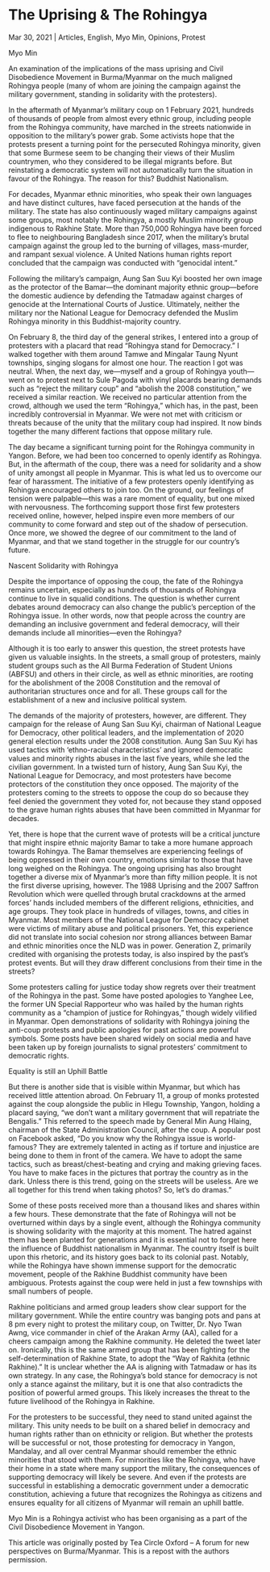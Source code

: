 # The Uprising & The Rohingya

Mar 30, 2021 | Articles, English, Myo Min, Opinions, Protest





Myo Min

An examination of the implications of the mass uprising and Civil Disobedience Movement in Burma/Myanmar on the much maligned Rohingya people (many of whom are joining the campaign against the military government, standing in solidarity with the protesters).

In the aftermath of Myanmar’s military coup on 1 February 2021, hundreds of thousands of people from almost every ethnic group, including people from the Rohingya community, have marched in the streets nationwide in opposition to the military’s power grab. Some activists hope that the protests present a turning point for the persecuted Rohingya minority, given that some Burmese seem to be changing their views of their Muslim countrymen, who they considered to be illegal migrants before. But reinstating a democratic system will not automatically turn the situation in favour of the Rohingya. The reason for this? Buddhist Nationalism.

For decades, Myanmar ethnic minorities, who speak their own languages and have distinct cultures, have faced persecution at the hands of the military. The state has also continuously waged military campaigns against some groups, most notably the Rohingya, a mostly Muslim minority group indigenous to Rakhine State. More than 750,000 Rohingya have been forced to flee to neighbouring Bangladesh since 2017, when the military’s brutal campaign against the group led to the burning of villages, mass-murder, and rampant sexual violence. A United Nations human rights report concluded that the campaign was conducted with “genocidal intent.”

Following the military’s campaign, Aung San Suu Kyi boosted her own image as the protector of the Bamar—the dominant majority ethnic group—before the domestic audience by defending the Tatmadaw against charges of genocide at the International Courts of Justice. Ultimately, neither the military nor the National League for Democracy defended the Muslim Rohingya minority in this Buddhist-majority country.

On February 8, the third day of the general strikes, I entered into a group of protesters with a placard that read “Rohingya stand for Democracy.” I walked together with them around Tamwe and Mingalar Taung Nyunt townships, singing slogans for almost one hour. The reaction I got was neutral. When, the next day, we—myself and a group of Rohingya youth—went on to protest next to Sule Pagoda with vinyl placards bearing demands such as “reject the military coup” and “abolish the 2008 constitution,” we received a similar reaction. We received no particular attention from the crowd, although we used the term “Rohingya,” which has, in the past, been incredibly controversial in Myanmar. We were not met with criticism or threats because of the unity that the military coup had inspired. It now binds together the many different factions that oppose military rule.

The day became a significant turning point for the Rohingya community in Yangon. Before, we had been too concerned to openly identify as Rohingya. But, in the aftermath of the coup, there was a need for solidarity and a show of unity amongst all people in Myanmar. This is what led us to overcome our fear of harassment. The initiative of a few protesters openly identifying as Rohingya encouraged others to join too. On the ground, our feelings of tension were palpable—this was a rare moment of equality, but one mixed with nervousness. The forthcoming support those first few protesters received online, however, helped inspire even more members of our community to come forward and step out of the shadow of persecution. Once more, we showed the degree of our commitment to the land of Myanmar, and that we stand together in the struggle for our country’s future.

Nascent Solidarity with Rohingya

Despite the importance of opposing the coup, the fate of the Rohingya remains uncertain, especially as hundreds of thousands of Rohingya continue to live in squalid conditions. The question is whether current debates around democracy can also change the public’s perception of the Rohingya issue. In other words, now that people across the country are demanding an inclusive government and federal democracy, will their demands include all minorities—even the Rohingya?

Although it is too early to answer this question, the street protests have given us valuable insights. In the streets, a small group of protesters, mainly student groups such as the All Burma Federation of Student Unions (ABFSU) and others in their circle, as well as ethnic minorities, are rooting for the abolishment of the 2008 Constitution and the removal of authoritarian structures once and for all. These groups call for the establishment of a new and inclusive political system.

The demands of the majority of protesters, however, are different. They campaign for the release of Aung San Suu Kyi, chairman of National League for Democracy, other political leaders, and the implementation of 2020 general election results under the 2008 constitution. Aung San Suu Kyi has used tactics with ‘ethno-racial characteristics’ and ignored democratic values and minority rights abuses in the last five years, while she led the civilian government. In a twisted turn of history, Aung San Suu Kyi, the National League for Democracy, and most protesters have become protectors of the constitution they once opposed. The majority of the protesters coming to the streets to oppose the coup do so because they feel denied the government they voted for, not because they stand opposed to the grave human rights abuses that have been committed in Myanmar for decades.

Yet, there is hope that the current wave of protests will be a critical juncture that might inspire ethnic majority Bamar to take a more humane approach towards Rohingya. The Bamar themselves are experiencing feelings of being oppressed in their own country, emotions similar to those that have long weighed on the Rohingya. The ongoing uprising has also brought together a diverse mix of Myanmar’s more than fifty million people. It is not the first diverse uprising, however. The 1988 Uprising and the 2007 Saffron Revolution which were quelled through brutal crackdowns at the armed forces’ hands included members of the different religions, ethnicities, and age groups. They took place in hundreds of villages, towns, and cities in Myanmar. Most members of the National League for Democracy cabinet were victims of military abuse and political prisoners. Yet, this experience did not translate into social cohesion nor strong alliances between Bamar and ethnic minorities once the NLD was in power. Generation Z, primarily credited with organising the protests today, is also inspired by the past’s protest events. But will they draw different conclusions from their time in the streets?

Some protesters calling for justice today show regrets over their treatment of the Rohingya in the past. Some have posted apologies to Yanghee Lee, the former UN Special Rapporteur who was hailed by the human rights community as a “champion of justice for Rohingyas,” though widely vilified in Myanmar. Open demonstrations of solidarity with Rohingya joining the anti-coup protests and public apologies for past actions are powerful symbols. Some posts have been shared widely on social media and have been taken up by foreign journalists to signal protesters’ commitment to democratic rights.

Equality is still an Uphill Battle

But there is another side that is visible within Myanmar, but which has received little attention abroad. On February 11, a group of monks protested against the coup alongside the public in Hlegu Township, Yangon, holding a placard saying, “we don’t want a military government that will repatriate the Bengalis.” This referred to the speech made by General Min Aung Hlaing, chairman of the State Administration Council, after the coup. A popular post on Facebook asked, “Do you know why the Rohingya issue is world-famous? They are extremely talented in acting as if torture and injustice are being done to them in front of the camera. We have to adopt the same tactics, such as breast/chest-beating and crying and making grieving faces. You have to make faces in the pictures that portray the country as in the dark. Unless there is this trend, going on the streets will be useless. Are we all together for this trend when taking photos? So, let’s do dramas.”

Some of these posts received more than a thousand likes and shares within a few hours. These demonstrate that the fate of Rohingya will not be overturned within days by a single event, although the Rohingya community is showing solidarity with the majority at this moment. The hatred against them has been planted for generations and it is essential not to forget here the influence of Buddhist nationalism in Myanmar. The country itself is built upon this rhetoric, and its history goes back to its colonial past. Notably, while the Rohingya have shown immense support for the democratic movement, people of the Rakhine Buddhist community have been ambiguous. Protests against the coup were held in just a few townships with small numbers of people.

Rakhine politicians and armed group leaders show clear support for the military government. While the entire country was banging pots and pans at 8 pm every night to protest the military coup, on Twitter, Dr. Nyo Twan Awng, vice commander in chief of the Arakan Army (AA), called for a cheers campaign among the Rakhine community. He deleted the tweet later on. Ironically, this is the same armed group that has been fighting for the self-determination of Rakhine State, to adopt the “Way of Rakhita (ethnic Rakhine).” It is unclear whether the AA is aligning with Tatmadaw or has its own strategy. In any case, the Rohingya’s bold stance for democracy is not only a stance against the military, but it is one that also contradicts the position of powerful armed groups. This likely increases the threat to the future livelihood of the Rohingya in Rakhine.

For the protesters to be successful, they need to stand united against the military. This unity needs to be built on a shared belief in democracy and human rights rather than on ethnicity or religion. But whether the protests will be successful or not, those protesting for democracy in Yangon, Mandalay, and all over central Myanmar should remember the ethnic minorities that stood with them. For minorities like the Rohingya, who have their home in a state where many support the military, the consequences of supporting democracy will likely be severe. And even if the protests are successful in establishing a democratic government under a democratic constitution, achieving a future that recognizes the Rohingya as citizens and ensures equality for all citizens of Myanmar will remain an uphill battle.

Myo Min is a Rohingya activist who has been organising as a part of the Civil Disobedience Movement in Yangon.

This article was originally posted by Tea Circle Oxford – A forum for new perspectives on Burma/Myanmar. This is a repost with the authors permission.